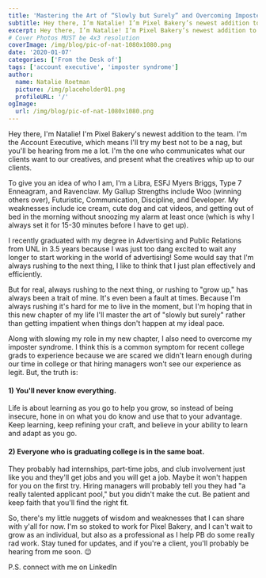 ```yaml
---
title: 'Mastering the Art of “Slowly but Surely” and Overcoming Imposter Syndrome'
subtitle: Hey there, I’m Natalie! I’m Pixel Bakery’s newest addition to the team.
excerpt: Hey there, I’m Natalie! I’m Pixel Bakery’s newest addition to the team. I’m the Account Executive, which means I’ll try my best not to be a nag, but you’ll be hearing from me a lot. I’m the one who communicates what our clients want to our creatives, and present what the creatives whip up to our clients.
# Cover Photos MUST be 4x3 resolution
coverImage: /img/blog/pic-of-nat-1080x1080.png
date: '2020-01-07'
categories: ['From the Desk of']
tags: ['account executive', 'imposter syndrome']
author:
  name: Natalie Roetman
  picture: /img/placeholder01.png
  profileURL: '/'
ogImage:
  url: /img/blog/pic-of-nat-1080x1080.png
---
```

Hey there, I'm Natalie! I'm Pixel Bakery's newest addition to the team. I'm the Account Executive, which means I'll try my best not to be a nag, but you'll be hearing from me a lot. I'm the one who communicates what our clients want to our creatives, and present what the creatives whip up to our clients.

To give you an idea of who I am, I'm a Libra, ESFJ Myers Briggs, Type 7 Enneagram, and Ravenclaw. My Gallup Strengths include Woo (winning others over), Futuristic, Communication, Discipline, and Developer. My weaknesses include ice cream, cute dog and cat videos, and getting out of bed in the morning without snoozing my alarm at least once (which is why I always set it for 15-30 minutes before I have to get up).

I recently graduated with my degree in Advertising and Public Relations from UNL in 3.5 years because I was just too dang excited to wait any longer to start working in the world of advertising! Some would say that I'm always rushing to the next thing, I like to think that I just plan effectively and efficiently.

But for real, always rushing to the next thing, or rushing to "grow up," has always been a trait of mine. It's even been a fault at times. Because I'm always rushing it's hard for me to live in the moment, but I'm hoping that in this new chapter of my life I'll master the art of "slowly but surely" rather than getting impatient when things don't happen at my ideal pace. 

Along with slowing my role in my new chapter, I also need to overcome my imposter syndrome. I think this is a common symptom for recent college grads to experience because we are scared we didn't learn enough during our time in college or that hiring managers won't see our experience as legit. But, the truth is: 

#### 1) You'll never know everything.

Life is about learning as you go to help you grow, so instead of being insecure, hone in on what you do know and use that to your advantage. Keep learning, keep refining your craft, and believe in your ability to learn and adapt as you go.

#### 2) Everyone who is graduating college is in the same boat.

They probably had internships, part-time jobs, and club involvement just like you and they'll get jobs and you will get a job. Maybe it won't happen for you on the first try. Hiring managers will probably tell you they had "a really talented applicant pool," but you didn't make the cut. Be patient and keep faith that you'll find the right fit.

So, there's my little nuggets of wisdom and weaknesses that I can share with y'all for now. I'm so stoked to work for Pixel Bakery, and I can't wait to grow as an individual, but also as a professional as I help PB do some really rad work. Stay tuned for updates, and if you're a client, you'll probably be hearing from me soon. 😉

P.S. connect with me on LinkedIn